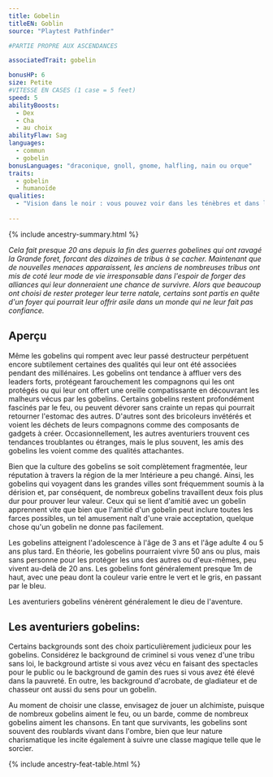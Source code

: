 ```yaml
---
title: Gobelin
titleEN: Goblin
source: "Playtest Pathfinder"

#PARTIE PROPRE AUX ASCENDANCES

associatedTrait: gobelin

bonusHP: 6
size: Petite
#VITESSE EN CASES (1 case = 5 feet)
speed: 5
abilityBoosts:
  - Dex
  - Cha
  - au choix
abilityFlaw: Sag
languages:
  - commun
  - gobelin
bonusLanguages: "draconique, gnoll, gnome, halfling, nain ou orque"
traits:
  - gobelin
  - humanoïde
qualities:
  - "Vision dans le noir : vous pouvez voir dans les ténèbres et dans les zones faiblement illuminées aussi bien qu'en plein jour, mais votre vision dans le noir est en noir et blanc."
 
---
```


{% include ancestry-summary.html %}


*Cela fait presque 20 ans depuis la fin des guerres gobelines qui ont ravagé la Grande foret, forcant des dizaines de tribus à se cacher. Maintenant que de nouvelles menaces apparaissent, les anciens de nombreuses tribus ont mis de coté leur mode de vie irresponsable dans l'espoir de forger des alliances qui leur donneraient une chance de survivre. Alors que beaucoup ont choisi de rester proteger leur terre natale, certains sont partis en quête d'un foyer qui pourrait leur offrir asile dans un monde qui ne leur fait pas confiance.*

## Aperçu

Même les gobelins qui rompent avec leur passé destructeur perpétuent encore subtilement certaines des qualités qui leur ont été associées pendant des millénaires. Les gobelins ont tendance à affluer vers des leaders forts, protégeant farouchement les compagnons qui les ont protégés ou qui leur ont offert une oreille compatissante en découvrant les malheurs vécus par les gobelins. Certains gobelins restent profondément fascinés par le feu, ou peuvent dévorer sans crainte un repas qui pourrait retourner l'estomac des autres. D'autres sont des bricoleurs invétérés et voient les déchets de leurs compagnons comme des composants de gadgets à créer. Occasionnellement, les autres aventuriers trouvent ces tendances troublantes ou étranges, mais le plus souvent, les amis des gobelins les voient comme des qualités attachantes.

Bien que la culture des gobelins se soit complètement fragmentée, leur réputation à travers la région de la mer Intérieure a peu changé. Ainsi, les gobelins qui voyagent dans les grandes villes sont fréquemment soumis à la dérision et, par conséquent, de nombreux gobelins travaillent deux fois plus dur pour prouver leur valeur. Ceux qui se lient d'amitié avec un gobelin apprennent vite que bien que l'amitié d'un gobelin peut inclure toutes les farces possibles, un tel amusement naît d'une vraie acceptation, quelque chose qu'un gobelin ne donne pas facilement.

Les gobelins atteignent l'adolescence à l'âge de 3 ans et l'âge adulte 4 ou 5 ans plus tard. En théorie, les gobelins pourraient vivre 50 ans ou plus, mais sans personne pour les protéger les uns des autres ou d'eux-mêmes, peu vivent au-delà de 20 ans. Les gobelins font généralement presque 1m de haut, avec une peau dont la couleur varie entre le vert et le gris, en passant par le bleu.

Les aventuriers gobelins vénèrent généralement le dieu de l'aventure.

## Les aventuriers gobelins:
Certains backgrounds sont des choix particulièrement judicieux pour les gobelins. Considérez le background de criminel si vous venez d'une tribu sans loi, le background artiste si vous avez vécu en faisant des spectacles pour le public ou le background de gamin des rues si vous avez été élevé dans la pauvreté. En outre, les background d'acrobate, de gladiateur et de chasseur ont aussi du sens pour un gobelin.

Au moment de choisir une classe, envisagez de jouer un alchimiste, puisque de nombreux gobelins aiment le feu, ou un barde, comme de nombreux gobelins aiment les chansons. En tant que survivants, les gobelins sont souvent des roublards vivant dans l'ombre, bien que leur nature charismatique les incite également à suivre une classe magique telle que le sorcier.

{% include ancestry-feat-table.html %}
